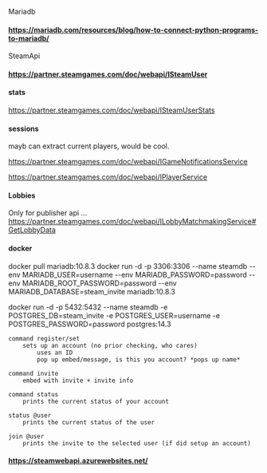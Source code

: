 Mariadb

#### https://mariadb.com/resources/blog/how-to-connect-python-programs-to-mariadb/

SteamApi

#### https://partner.steamgames.com/doc/webapi/ISteamUser

#### stats

https://partner.steamgames.com/doc/webapi/ISteamUserStats


#### sessions
mayb can extract current players, would be cool.

https://partner.steamgames.com/doc/webapi/IGameNotificationsService

https://partner.steamgames.com/doc/webapi/IPlayerService


#### Lobbies
Only for publisher api ...
https://partner.steamgames.com/doc/webapi/ILobbyMatchmakingService#GetLobbyData


#### docker
docker pull mariadb:10.8.3
docker run -d -p 3306:3306 --name steamdb --env MARIADB_USER=username --env MARIADB_PASSWORD=password --env MARIADB_ROOT_PASSWORD=password --env MARIADB_DATABASE=steam_invite  mariadb:10.8.3

docker run -d -p 5432:5432 --name steamdb -e POSTGRES_DB=steam_invite -e POSTGRES_USER=username -e POSTGRES_PASSWORD=password postgres:14.3

```
command register/set 
    sets up an account (no prior checking, who cares)
        uses an ID
        pop up embed/message, is this you account? *pops up name*

command invite
    embed with invite + invite info

command status
    prints the current status of your account

status @user
    prints the current status of the user

join @user
    prints the invite to the selected user (if did setup an account)
```

#### https://steamwebapi.azurewebsites.net/